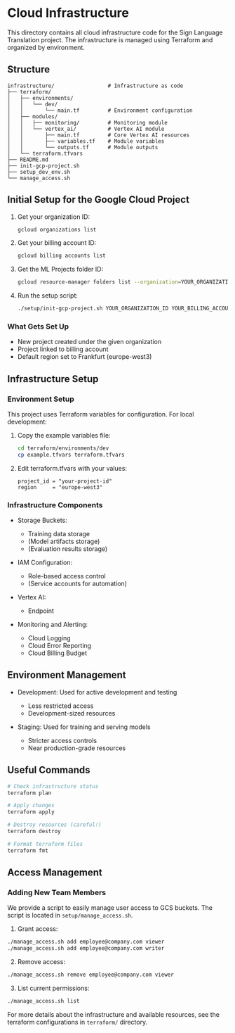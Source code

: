 # Cloud Infrastructure

This directory contains all cloud infrastructure code for the Sign Language Translation project. The infrastructure is managed using Terraform and organized by environment.

## Structure

```
infrastructure/                 # Infrastructure as code
├── terraform/
│   ├── environments/
│   │   └── dev/
│   │       └── main.tf         # Environment configuration
│   ├── modules/
│   │   ├── monitoring/         # Monitoring module
│   │   └── vertex_ai/          # Vertex AI module
│   │       ├── main.tf         # Core Vertex AI resources
│   │       ├── variables.tf    # Module variables
│   │       └── outputs.tf      # Module outputs
│   └── terraform.tfvars
├── README.md
├── init-gcp-project.sh
├── setup_dev_env.sh
└── manage_access.sh

```

## Initial Setup for the Google Cloud Project

1. Get your organization ID:
   ```bash
   gcloud organizations list
   ```
2. Get your billing account ID:
   ```bash
   gcloud billing accounts list
   ```
3. Get the ML Projects folder ID:
   ```bash
   gcloud resource-manager folders list --organization=YOUR_ORGANIZATION_ID
   ```
4. Run the setup script:
   ```bash
   ./setup/init-gcp-project.sh YOUR_ORGANIZATION_ID YOUR_BILLING_ACCOUNT_ID YOUR_FOLDER_ID
   ```

### What Gets Set Up

- New project created under the given organization
- Project linked to billing account
- Default region set to Frankfurt (europe-west3)

## Infrastructure Setup

### Environment Setup

This project uses Terraform variables for configuration. For local development:

1. Copy the example variables file:

   ```bash
   cd terraform/environments/dev
   cp example.tfvars terraform.tfvars
   ```

2. Edit terraform.tfvars with your values:
   ```hcl
   project_id = "your-project-id"
   region     = "europe-west3"
   ```

### Infrastructure Components

- Storage Buckets:

  - Training data storage
  - (Model artifacts storage)
  - (Evaluation results storage)

- IAM Configuration:

  - Role-based access control
  - (Service accounts for automation)

- Vertex AI:

  - Endpoint

- Monitoring and Alerting:

  - Cloud Logging
  - Cloud Error Reporting
  - Cloud Billing Budget

## Environment Management

- Development: Used for active development and testing

  - Less restricted access
  - Development-sized resources

- Staging: Used for training and serving models
  - Stricter access controls
  - Near production-grade resources

## Useful Commands

```bash
# Check infrastructure status
terraform plan

# Apply changes
terraform apply

# Destroy resources (careful!)
terraform destroy

# Format terraform files
terraform fmt
```

## Access Management

### Adding New Team Members

We provide a script to easily manage user access to GCS buckets. The script is located in `setup/manage_access.sh`.

1. Grant access:

```bash
./manage_access.sh add employee@company.com viewer
./manage_access.sh add employee@company.com writer
```

2. Remove access:

```bash
./manage_access.sh remove employee@company.com viewer
```

3. List current permissions:

```bash
./manage_access.sh list
```

For more details about the infrastructure and available resources, see the terraform configurations in `terraform/` directory.
